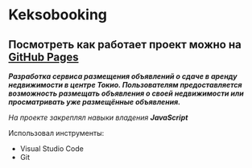 # Keksobooking
 
## Посмотреть как работает проект можно на [GitHub Pages](https://evgeniy-br.github.io/Keksobooking/)

***Разработка сервиса размещения объявлений о сдаче в аренду недвижимости в центре Токио. Пользователям предоставляется возможность размещать объявления о своей недвижимости или просматривать уже размещённые объявления.***

*На проекте закреплял навыки владения **JavaScript***

Использовал инструменты:

* Visual Studio Code
* Git
